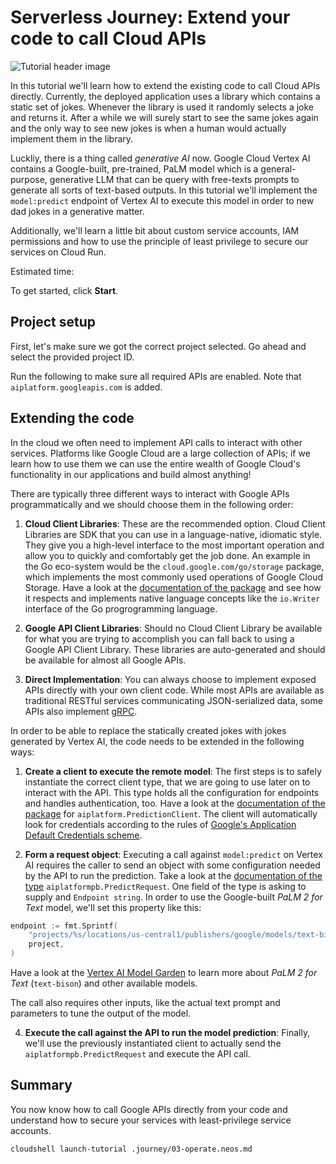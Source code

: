 <walkthrough-metadata>
  <meta name="title" content="Serverless Journey>: Extend your code to call Cloud APIs" />
  <meta name="description" content="Learn how to call Cloud APIs directly from your code and use service accounts to secure your app." />
  <meta name="keywords" content="deploy, containers, console, run" />
</walkthrough-metadata>

# Serverless Journey: Extend your code to call Cloud APIs

![Tutorial header image](https://storage.googleapis.com/gweb-cloudblog-publish/images/databases_2022_HTRs5Tr.max-700x700.jpg)

In this tutorial we'll learn how to extend the existing code to call Cloud APIs directly. Currently, the deployed application uses a library which contains a static set of jokes. Whenever the library is used it randomly selects a joke and returns it. After a while we will surely start to see the same jokes again and the only way to see new jokes is when a human would actually implement them in the library.

Luckliy, there is a thing called _generative AI_ now. Google Cloud Vertex AI contains a Google-built, pre-trained, PaLM model which is a general-purpose, generative LLM that can be query with free-texts prompts to generate all sorts of text-based outputs. In this tutorial we'll implement the `model:predict` endpoint of Vertex AI to execute this model in order to new dad jokes in a generative matter.

Additionally, we'll learn a little bit about custom service accounts, IAM permissions and how to use the principle of least privilege to secure our services on Cloud Run.

<walkthrough-tutorial-difficulty difficulty="3"></walkthrough-tutorial-difficulty>

Estimated time:
<walkthrough-tutorial-duration duration="15"></walkthrough-tutorial-duration>

To get started, click **Start**.

## Project setup

First, let's make sure we got the correct project selected. Go ahead and select the provided project ID.

<walkthrough-project-setup billing="true"></walkthrough-project-setup>

Run the following to make sure all required APIs are enabled. Note that `aiplatform.googleapis.com` is added.

<walkthrough-enable-apis apis="cloudbuild.googleapis.com,
run.googleapis.com,aiplatform.googleapis.com,
artifactregistry.googleapis.com">
</walkthrough-enable-apis>

## Extending the code

In the cloud we often need to implement API calls to interact with other services. Platforms like Google Cloud are a large collection of APIs; if we learn how to use them we can use the entire wealth of Google Cloud's functionality in our applications and build almost anything!

There are typically three different ways to interact with Google APIs programmatically and we should choose them in the following order:

1. **Cloud Client Libraries**: These are the recommended option. Cloud Client Libraries are SDK that you can use in a language-native, idiomatic style. They give you a high-level interface to the most important operation and allow you to quickly and comfortably get the job done. An example in the Go eco-system would be the `cloud.google.com/go/storage` package, which implements the most commonly used operations of Google Cloud Storage. Have a look at the [documentation of the package](https://pkg.go.dev/cloud.google.com/go/storage) and see how it respects and implements native language concepts like the `io.Writer` interface of the Go progrogramming language.

2. **Google API Client Libraries**: Should no Cloud Client Library be available for what you are trying to accomplish you can fall back to using a Google API Client Library. These libraries are auto-generated and should be available for almost all Google APIs.

3. **Direct Implementation**: You can always choose to implement exposed APIs directly with your own client code. While most APIs are available as traditional RESTful services communicating JSON-serialized data, some APIs also implement [gRPC](https://grpc.io).

In order to be able to replace the statically created jokes with jokes generated by Vertex AI, the code needs to be extended in the following ways:

1. **Create a client to execute the remote model**: The first steps is to safely instantiate the correct client type, that we are going to use later on to interact with the API. This type holds all the configuration for endpoints and handles authentication, too. Have a look at the [documentation of the package](https://pkg.go.dev/cloud.google.com/go/aiplatform@v1.45.0/apiv1beta1#NewPredictionClient) for `aiplatform.PredictionClient`. The client will automatically look for credentials according to the rules of [Google's Application Default Credentials scheme](https://cloud.google.com/docs/authentication/application-default-credentials).

2. **Form a request object**: Executing a call against `model:predict` on Vertex AI requires the caller to send an object with some configuration needed by the API to run the prediction. Take a look at the [documentation of the type](https://pkg.go.dev/cloud.google.com/go/aiplatform@v1.45.0/apiv1beta1/aiplatformpb#PredictRequest) `aiplatformpb.PredictRequest`. One field of the type is asking to supply and `Endpoint string`. In order to use the Google-built _PaLM 2 for Text_ model, we'll set this property like this:

```go 
endpoint := fmt.Sprintf(
	"projects/%s/locations/us-central1/publishers/google/models/text-bison",
	project,
)
```

Have a look at the [Vertex AI Model Garden](https://console.cloud.google.com/vertex-ai/publishers/google/model-garden/text-bison) to learn more about _PaLM 2 for Text_ (`text-bison`) and other available models.

The call also requires other inputs, like the actual text prompt and parameters to tune the output of the model.

4. **Execute the call against the API to run the model prediction**: Finally, we'll use the previously instantiated client to actually send the `aiplatformpb.PredictRequest` and execute the API call. 

<!-- TODO reference function call -->


<!-- TODO change deps to tortuneai -->

<!-- TODO extending code base (hitme wants params now) -->

<!-- TODO new SA with perms for model:predict, tightening IAM -->

## Summary

You now know how to call Google APIs directly from your code and understand how to secure your services with least-privilege service accounts.

<walkthrough-conclusion-trophy></walkthrough-conclusion-trophy>

```bash
cloudshell launch-tutorial .journey/03-operate.neos.md
```

